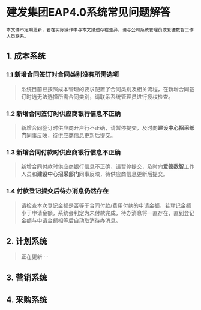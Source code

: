 # 建发集团EAP4.0系统常见问题解答

    本文件不定期更新，若在实际操作中与本文描述存在差异，请与公司系统管理员或爱德数智工作人员联系。

## 1. 成本系统

### 1.1 新增合同签订时合同类别没有所需选项
> 系统目前已按照成本管理的要求配置了合同类别及相关流程，在新增合同签订时选无法选择所需合同类别，请联系系统管理员进行授权检查。

### 1.2 新增合同签订时供应商银行信息不正确
> 新增合同签订时供应商开户行不正确，请暂停提交，及时向**建设中心招采部门**同事反映，待供应商信息更新后提交。

### 1.3 新增合同付款时供应商银行信息不正确
> 新增合同付款时供应商银行信息不正确，请暂停提交，及时向**爱德数智**工作人员和**建设中心招采部门**同事反映，待供应商信息更新后提交。

### 1.4 付款登记提交后待办消息仍然存在
> 请检查本次登记金额是否等于合同付款/费用付款的申请金额，若登记金额小于申请金额，系统会判定为未付款完成，待办消息将一直存在，直到登记金额与申请金额相等后自动取消待办消息。

## 2. 计划系统

> 正在更新 ···

## 3. 营销系统


## 4. 采购系统